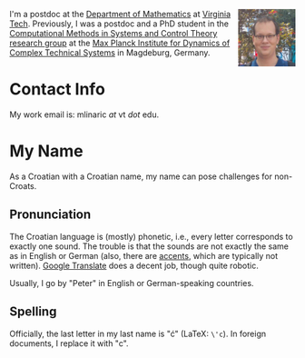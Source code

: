 <!--
.. title: Welcome
.. slug: index
.. date:
.. tags: Petar Mlinarić Mlinaric
.. category: 
.. link: 
.. description: 
.. type: text
-->

<img
  align="right"
  width=20%
  src="images/profile.jpeg"
  alt="Petar Mlinarić profile picture">

I'm a postdoc at the
[Department of Mathematics](https://math.vt.edu/) at
[Virginia Tech](https://vt.edu/).
Previously, I was a postdoc and a PhD student in the
[Computational Methods in Systems and Control Theory research group](https://www.mpi-magdeburg.mpg.de/csc)
at the
[Max Planck Institute for Dynamics of Complex Technical Systems](https://www.mpi-magdeburg.mpg.de/2316/en)
in Magdeburg, Germany.

# Contact Info

My work email is: mlinaric *at* vt *dot* edu.

# My Name

As a Croatian with a Croatian name, my name can pose challenges for non-Croats.

## Pronunciation

The Croatian language is (mostly) phonetic, i.e.,
every letter corresponds to exactly one sound.
The trouble is that the sounds are not exactly the same as in English or German
(also, there are [accents](https://hr.wikipedia.org/wiki/Naglasak),
which are typically not written).
[Google Translate](https://translate.google.com/?sl=hr&tl=en&text=Petar%20Mlinari%C4%87&op=translate)
does a decent job, though quite robotic.

Usually, I go by "Peter" in English or German-speaking countries.

## Spelling

Officially, the last letter in my last name is "ć"
(LaTeX: `\'c`).
In foreign documents, I replace it with "c".

